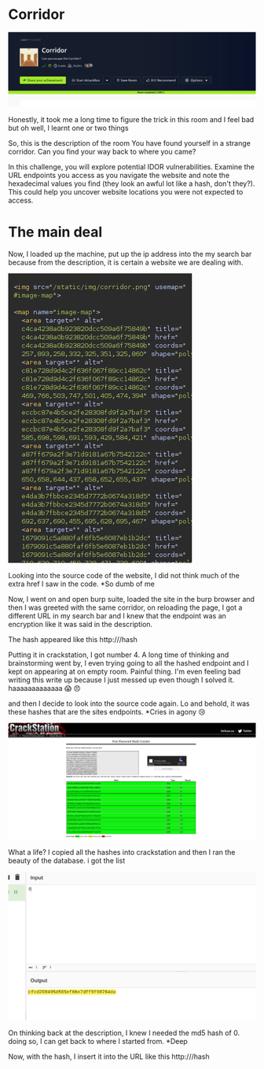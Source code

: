 # Corridor

![image alt](https://github.com/bakel243687/TryHackme/blob/a46ab134093e60ba6722239e13e450c6effce34f/Challenges/Images/Screenshot_2025-10-22_16-26-22.png)

Honestly, it took me a long time to figure the trick in this room and I feel bad but oh well, I learnt one or two things

So, this is the description of the room
You have found yourself in a strange corridor. Can you find your way back to where you came?

In this challenge, you will explore potential IDOR vulnerabilities. Examine the URL endpoints you access as you navigate the website and note the hexadecimal values you find (they look an awful lot like a hash, don't they?). This could help you uncover website locations you were not expected to access.

# The main deal

Now, I loaded up the machine, put up the ip address into the my search bar because from the description, it is certain a website we are dealing with.

![image alt](https://github.com/bakel243687/TryHackme/blob/441ac583b6ae1639ef0014357684f658ab75c9cf/Challenges/Images/Screenshot_2025-10-22_16-27-24.png)

Looking into the source code of the website, I did not think much of the extra href I saw in the code. *So dumb of me


Now, I went on and open burp suite, loaded the site in the burp browser and then I was greeted with the same corridor, on reloading the page, I got a different URL in my search bar and I knew that the endpoint was an encryption like it was said in the description. 

The hash appeared like this http://<IP-ADDRESS>/hash

Putting it in crackstation, I got number 4. A long time of thinking and brainstorming went by, I even trying going to all the hashed endpoint and I kept on appearing at on empty room. Painful thing. I'm even feeling bad writing this write up because I just messed up even though I solved it. haaaaaaaaaaaaa 😱 😠


and then I decide to look into the source code again. Lo and behold, it was these hashes that are the sites endpoints. *Cries in agony 😢

![image alt](https://github.com/bakel243687/TryHackme/blob/441ac583b6ae1639ef0014357684f658ab75c9cf/Challenges/Images/Screenshot_2025-10-22_16-27-46.png)

What a life? I copied all the hashes into crackstation and then I ran the beauty of the database. i got the list

![image alt](https://github.com/bakel243687/TryHackme/blob/441ac583b6ae1639ef0014357684f658ab75c9cf/Challenges/Images/Screenshot_2025-10-22_16-28-12.png)

On thinking back at the description, I knew I needed the md5 hash of 0. doing so, I can get back to where I started from. *Deep

Now, with the hash, I insert it into the URL like this http://<IP-ADDRESS>/hash
